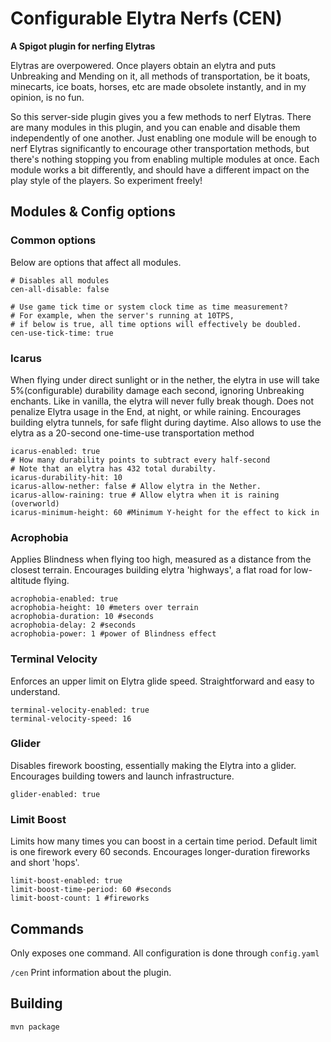 # Configurable Elytra Nerfs (CEN)
**A Spigot plugin for nerfing Elytras**

Elytras are overpowered.
Once players obtain an elytra and puts Unbreaking and Mending on it,
all methods of transportation, be it boats, minecarts, ice boats, horses, etc
are made obsolete instantly, and in my opinion, is no fun.

So this server-side plugin gives you a few methods to nerf Elytras.
There are many modules in this plugin, and you can enable and disable them independently of one another.
Just enabling one module will be enough to nerf Elytras significantly to encourage other transportation methods,
but there's nothing stopping you from enabling multiple modules at once.
Each module works a bit differently, and should have a different impact on the play style of the players.
So experiment freely!

## Modules & Config options
### Common options
Below are options that affect all modules.

```
# Disables all modules
cen-all-disable: false

# Use game tick time or system clock time as time measurement?
# For example, when the server's running at 10TPS,
# if below is true, all time options will effectively be doubled.
cen-use-tick-time: true
```

### Icarus
When flying under direct sunlight or in the nether,
the elytra in use will take 5%(configurable) durability damage each second, ignoring Unbreaking enchants. Like in vanilla, the elytra will never fully break though.
Does not penalize Elytra usage in the End, at night, or while raining.
Encourages building elytra tunnels, for safe flight during daytime.
Also allows to use the elytra as a 20-second one-time-use transportation method

```
icarus-enabled: true
# How many durability points to subtract every half-second
# Note that an elytra has 432 total durabilty.
icarus-durability-hit: 10 
icarus-allow-nether: false # Allow elytra in the Nether.
icarus-allow-raining: true # Allow elytra when it is raining (overworld)
icarus-minimum-height: 60 #Minimum Y-height for the effect to kick in
```

### Acrophobia
Applies Blindness when flying too high, measured as a distance from the closest terrain.
Encourages building elytra 'highways', a flat road for low-altitude flying.
```
acrophobia-enabled: true
acrophobia-height: 10 #meters over terrain
acrophobia-duration: 10 #seconds
acrophobia-delay: 2 #seconds
acrophobia-power: 1 #power of Blindness effect
```

### Terminal Velocity
Enforces an upper limit on Elytra glide speed.
Straightforward and easy to understand.
```
terminal-velocity-enabled: true
terminal-velocity-speed: 16
```

### Glider
Disables firework boosting, essentially making the Elytra into a glider.
Encourages building towers and launch infrastructure.
```
glider-enabled: true
```

### Limit Boost
Limits how many times you can boost in a certain time period.
Default limit is one firework every 60 seconds.
Encourages longer-duration fireworks and short 'hops'.
```
limit-boost-enabled: true
limit-boost-time-period: 60 #seconds
limit-boost-count: 1 #fireworks
```

## Commands
Only exposes one command. All configuration is done through `config.yaml`

`/cen`
Print information about the plugin.

## Building
`mvn package`

